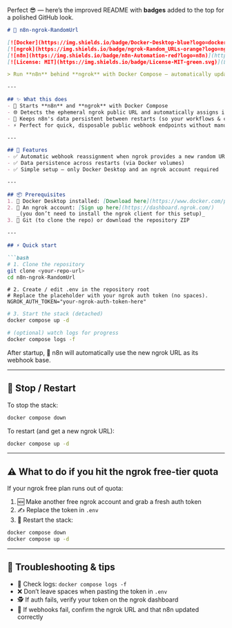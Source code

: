Perfect 😎 — here’s the improved README with **badges** added to the top for a polished GitHub look.

````markdown
# 🚀 n8n-ngrok-RandomUrl

[![Docker](https://img.shields.io/badge/Docker-Desktop-blue?logo=docker)](https://www.docker.com/products/docker-desktop/)
[![ngrok](https://img.shields.io/badge/ngrok-Random_URLs-orange?logo=ngrok)](https://ngrok.com/)
[![n8n](https://img.shields.io/badge/n8n-Automation-red?logo=n8n)](https://n8n.io/)
[![License: MIT](https://img.shields.io/badge/License-MIT-green.svg)](LICENSE)

> Run **n8n** behind **ngrok** with Docker Compose — automatically updates n8n's webhook URL to the randomly-created ngrok URL each time you restart the stack, while keeping your n8n data persistent.

---

## ✨ What this does
- 🔄 Starts **n8n** and **ngrok** with Docker Compose  
- 🌐 Detects the ephemeral ngrok public URL and automatically assigns it to n8n webhooks  
- 💾 Keeps n8n's data persistent between restarts (so your workflows & credentials are safe)  
- ⚡ Perfect for quick, disposable public webhook endpoints without manual reconfiguration  

---

## 🌟 Features
- ✅ Automatic webhook reassignment when ngrok provides a new random URL  
- ✅ Data persistence across restarts (via Docker volumes)  
- ✅ Simple setup — only Docker Desktop and an ngrok account required  

---

## 📦 Prerequisites
1. 🐳 Docker Desktop installed: [Download here](https://www.docker.com/products/docker-desktop/)  
2. 🔑 An ngrok account: [Sign up here](https://dashboard.ngrok.com/)  
   _(you don’t need to install the ngrok client for this setup)_  
3. 📂 Git (to clone the repo) or download the repository ZIP  

---

## ⚡ Quick start

```bash
# 1. Clone the repository
git clone <your-repo-url>
cd n8n-ngrok-RandomUrl
````

```env
# 2. Create / edit .env in the repository root
# Replace the placeholder with your ngrok auth token (no spaces).
NGROK_AUTH_TOKEN="your-ngrok-auth-token-here"
```

```bash
# 3. Start the stack (detached)
docker compose up -d

# (optional) watch logs for progress
docker compose logs -f
```

After startup, 🎉 n8n will automatically use the new ngrok URL as its webhook base.

---

## 🛑 Stop / Restart

To stop the stack:

```bash
docker compose down
```

To restart (and get a new ngrok URL):

```bash
docker compose up -d
```

---

## ⚠️ What to do if you hit the ngrok free-tier quota

If your ngrok free plan runs out of quota:

1. 🆕 Make another free ngrok account and grab a fresh auth token
2. ✍️ Replace the token in `.env`
3. 🔄 Restart the stack:

```bash
docker compose down
docker compose up -d
```

---

## 🔧 Troubleshooting & tips

* 📝 Check logs: `docker compose logs -f`
* ❌ Don’t leave spaces when pasting the token in `.env`
* 🕵️ If auth fails, verify your token on the ngrok dashboard
* 🔗 If webhooks fail, confirm the ngrok URL and that n8n updated correctly